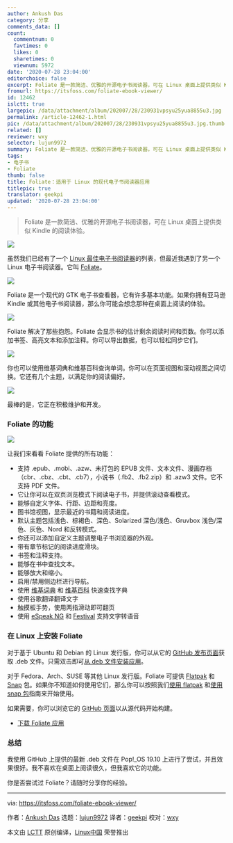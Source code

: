 ```yaml
---
author: Ankush Das
category: 分享
comments_data: []
count:
  commentnum: 0
  favtimes: 0
  likes: 0
  sharetimes: 0
  viewnum: 5972
date: '2020-07-28 23:04:00'
editorchoice: false
excerpt: Foliate 是一款简洁、优雅的开源电子书阅读器，可在 Linux 桌面上提供类似 Kindle 的阅读体验。
fromurl: https://itsfoss.com/foliate-ebook-viewer/
id: 12462
islctt: true
largepic: /data/attachment/album/202007/28/230931vpsyu25yua8855u3.jpg
permalink: /article-12462-1.html
pic: /data/attachment/album/202007/28/230931vpsyu25yua8855u3.jpg.thumb.jpg
related: []
reviewer: wxy
selector: lujun9972
summary: Foliate 是一款简洁、优雅的开源电子书阅读器，可在 Linux 桌面上提供类似 Kindle 的阅读体验。
tags:
- 电子书
- Foliate
thumb: false
title: Foliate：适用于 Linux 的现代电子书阅读器应用
titlepic: true
translator: geekpi
updated: '2020-07-28 23:04:00'
---
```



> 
> Foliate 是一款简洁、优雅的开源电子书阅读器，可在 Linux 桌面上提供类似 Kindle 的阅读体验。
> 
> 
> 


![](/data/attachment/album/202007/28/230931vpsyu25yua8855u3.jpg)


虽然我们已经有了一个 [Linux 最佳电子书阅读器](/article-10383-1.html)的列表，但最近我遇到了另一个 Linux 电子书阅读器。它叫 [Foliate](https://johnfactotum.github.io/foliate/)。


![](/data/attachment/album/202007/28/225824jhw1spipohkr9irh.jpg)


Foliate 是一个现代的 GTK 电子书查看器，它有许多基本功能。如果你拥有亚马逊 Kindle 或其他电子书阅读器，那么你可能会想念那种在桌面上阅读的体验。


![](/data/attachment/album/202007/28/225855ddqqxjl231d52z80.jpg)


Foliate 解决了那些抱怨。Foliate 会显示书的估计剩余阅读时间和页数。你可以添加书签、高亮文本和添加注释。你可以导出数据，也可以轻松同步它们。


![](/data/attachment/album/202007/28/230259ozjelslfag32672j.jpg)


你也可以使用维基词典和维基百科查询单词。你可以在页面视图和滚动视图之间切换。它还有几个主题，以满足你的阅读偏好。


![](/data/attachment/album/202007/28/230353onz4njbxcfh0ucxl.jpg)


最棒的是，它正在积极维护和开发。


### Foliate 的功能


![](/data/attachment/album/202007/28/230410m1ers1h4cb6vmm4v.jpg)


让我们来看看 Foliate 提供的所有功能：


* 支持 .epub、.mobi、.azw、未打包的 EPUB 文件、文本文件、漫画存档（cbr、.cbz、.cbt、.cb7），小说书（.fb2、.fb2.zip）和 .azw3 文件。它不支持 PDF 文件。
* 它让你可以在双页浏览模式下阅读电子书，并提供滚动查看模式。
* 能够自定义字体、行距、边距和亮度。
* 图书馆视图，显示最近的书籍和阅读进度。
* 默认主题包括浅色、棕褐色、深色、Solarized 深色/浅色、Gruvbox 浅色/深色、灰色、Nord 和反转模式。
* 你还可以添加自定义主题调整电子书浏览器的外观。
* 带有章节标记的阅读进度滑块。
* 书签和注释支持。
* 能够在书中查找文本。
* 能够放大和缩小。
* 启用/禁用侧边栏进行导航。
* 使用 [维基词典](https://en.wiktionary.org/wiki/Wiktionary:Main_Page) 和 [维基百科](https://en.wikipedia.org/wiki/Main_Page) 快速查找字典
* 使用谷歌翻译翻译文字
* 触摸板手势，使用两指滑动即可翻页
* 使用 [eSpeak NG](https://github.com/espeak-ng/espeak-ng) 和 [Festival](http://www.cstr.ed.ac.uk/projects/festival/) 支持文字转语音


### 在 Linux 上安装 Foliate


对于基于 Ubuntu 和 Debian 的 Linux 发行版，你可以从它的 [GitHub 发布页面](https://github.com/johnfactotum/foliate/releases)获取 .deb 文件。只需双击即可[从 deb 文件安装应用](https://itsfoss.com/install-deb-files-ubuntu/)。


对于 Fedora、Arch、SUSE 等其他 Linux 发行版。Foliate 可提供 [Flatpak](https://flathub.org/apps/details/com.github.johnfactotum.Foliate) 和 [Snap](https://snapcraft.io/foliate) 包。如果你不知道如何使用它们，那么你可以按照我们[使用 flatpak](https://itsfoss.com/flatpak-guide/) 和[使用 snap 包](https://itsfoss.com/use-snap-packages-ubuntu-16-04/)指南来开始使用。


如果需要，你可以浏览它的 [GitHub 页面](https://github.com/johnfactotum/foliate)以从源代码开始构建。


* [下载 Foliate 应用](file:///Users/xingyuwang/develop/TranslateProject-wxy/translated/tech/tmp.6FO70BtAuy)


### 总结


我使用 GitHub 上提供的最新 .deb 文件在 Pop!\_OS 19.10 上进行了尝试，并且效果很好。我不喜欢在桌面上阅读很久，但我喜欢它的功能。


你是否尝试过 Foliate？请随时分享你的经验。




---


via: <https://itsfoss.com/foliate-ebook-viewer/>


作者：[Ankush Das](https://itsfoss.com/author/ankush/) 选题：[lujun9972](https://github.com/lujun9972) 译者：[geekpi](https://github.com/geekpi) 校对：[wxy](https://github.com/wxy)


本文由 [LCTT](https://github.com/LCTT/TranslateProject) 原创编译，[Linux中国](https://linux.cn/) 荣誉推出